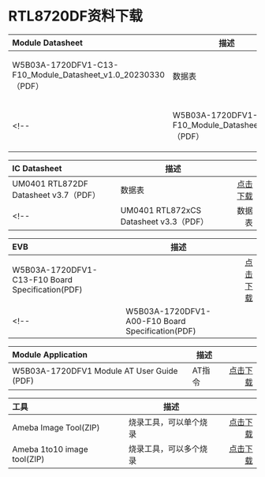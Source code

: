 
# RTL8720DF资料下载




|    Module Datasheet    |   描述   |      |
|:-------| ------------ | ------:|
| W5B03A-1720DFV1-C13-F10_Module_Datasheet_v1.0_20230330（PDF）|     数据表       | [点击下载](/assets/download/8720df/W5B03A-1720DFV1-C13-F10_Board_Specification_v1.0_20230329.pdf) |
<!-- | W5B03A-1720DFV1-A00-F10_Module_Datasheet_v1.0（PDF）| [点击下载](/assets/download/8720df/W5B03A-1720DFV1-A00-F10_Module_Datasheet_v1.0.pdf) | -->



 |    IC Datasheet    |   描述   |      | 
|:-------| --------- | ------:|
| UM0401 RTL872DF Datasheet v3.7（PDF） |         数据表       | [点击下载](/assets/download/8720df/UM0401-RTL872xD-Datasheet-v3.7.pdf) | 
<!-- | UM0401 RTL872xCS Datasheet v3.3（PDF） |       数据表      | [点击下载](/assets/download/8720df/UM0401-RTL872xCS-Datasheet-v3.3.pdf) | -->

<!-- |   HDK     |      |
|:-------|------:|
| RTL872xCS/D HDK AM8722DM01(ZIP) | [点击下载](/assets/download/8720df/HDK-AM8722DM01-6V2-wi-lpf.zip) | -->

<!-- |    SDK    |      |
|:-------|------:|
| AmebaD SDK(ZIP) | [点击下载](/assets/download/8720df/sdk-amebad_v6.2d-RC.zip) | -->




|    EVB    |   描述   |      |
|:-------| ---------- | ------:|
| W5B03A-1720DFV1-C13-F10 Board Specification(PDF) |        | [点击下载](/assets/download/8720df/W5B03A-1720DFV1-C13-F10_Board_Specification_v1.0_20230329.pdf) |
<!-- | W5B03A-1720DFV1-A00-F10 Board Specification(PDF) |         | [点击下载](/assets/download/8720df/W5B03A-1720DFV1-A00-F10_Board_Specification_v1.0.pdf) | -->



<!-- |    Tool    |      |
|:-------|------:|
| Ameba Image Tool(ZIP) | [点击下载](/assets/download/8720df/Ameba-Image_Tool.zip) |
| Ameba 1to10 image tool(ZIP) | [点击下载](/assets/download/8720df/ameba-1to10-image-tool-v2.3.zip) | -->
<!-- | RTL872xCS/D Bluetooth Tool Kits (TXT) | [点击下载](/assets/download/8720df/RTL872xCSD-Bluetooth-Tool-Kits.txt) |
| RTL872xCSD Local OTA Server(TXT) | [点击下载](/assets/download/8720df/RTL872xCSD-Local-OTA-Server.txt) | -->


|    Module Application    |     描述     |      |
|:-------| --------- |------:|
| W5B03A-1720DFV1 Module AT User Guide (PDF) |  AT指令   | [点击下载](/assets/download/8720df/W5B03A-1720DFV1_Module_AT_User_Guide_V01.1.1.pdf) |


<!-- |    IC Application    |      |
|:-------|------:|
| Ameba-D Application Note(PDF) | [点击下载](/assets/download/8720df/AN0400-Ameba-D-Application-Note-v17.pdf) |  -->


|    工具    |   描述   |     | 
|:-------|------| --------: |
| Ameba Image Tool(ZIP) |      烧录工具，可以单个烧录       | [点击下载](/assets/download/8720df/Ameba-Image_Tool.zip) |
| Ameba 1to10 image tool(ZIP) |   烧录工具，可以多个烧录     | [点击下载](/assets/download/8720df/ameba-1to10-image-tool-v2.3.zip) |
